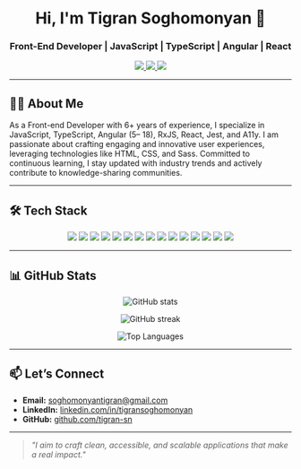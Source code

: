 <h1 align="center">Hi, I'm Tigran Soghomonyan 👋</h1>
<h3 align="center">Front-End Developer | JavaScript | TypeScript | Angular | React</h3>

<p align="center">
  <a href="https://www.linkedin.com/in/tigransoghomonyan/">
    <img src="https://img.shields.io/badge/LinkedIn-Connect-blue?style=flat-square&logo=linkedin" />
  </a>
  <a href="https://github.com/tigran-sn">
    <img src="https://img.shields.io/badge/GitHub-Profile-black?style=flat-square&logo=github" />
  </a>
  <a href="mailto:soghomonyantigran@gmail.com">
    <img src="https://img.shields.io/badge/Email-Contact-red?style=flat-square&logo=gmail" />
  </a>
</p>

---

## 👨‍💻 About Me
As a Front-end Developer with 6+ years of experience, I specialize in JavaScript, TypeScript, Angular (5– 18), RxJS, React, Jest, and A11y. I am passionate about crafting engaging and innovative user experiences, leveraging technologies like HTML, CSS, and Sass. Committed to continuous learning, I stay updated with industry trends and actively contribute to knowledge-sharing communities. 

---

## 🛠️ Tech Stack  

<p align="center">
  <img src="https://img.shields.io/badge/JavaScript-F7DF1E?style=for-the-badge&logo=javascript&logoColor=black"/>
  <img src="https://img.shields.io/badge/TypeScript-3178C6?style=for-the-badge&logo=typescript&logoColor=white"/>
  <img src="https://img.shields.io/badge/Angular-DD0031?style=for-the-badge&logo=angular&logoColor=white"/>
  <img src="https://img.shields.io/badge/React-61DAFB?style=for-the-badge&logo=react&logoColor=black"/>
  <img src="https://img.shields.io/badge/RxJS-B7178C?style=for-the-badge&logo=reactivex&logoColor=white"/>
  <img src="https://img.shields.io/badge/Redux-764ABC?style=for-the-badge&logo=redux&logoColor=white"/>
  <img src="https://img.shields.io/badge/HTML5-E34F26?style=for-the-badge&logo=html5&logoColor=white"/>
  <img src="https://img.shields.io/badge/CSS3-1572B6?style=for-the-badge&logo=css3&logoColor=white"/>
  <img src="https://img.shields.io/badge/Sass-CC6699?style=for-the-badge&logo=sass&logoColor=white"/>
  <img src="https://img.shields.io/badge/Accessibility-A11y-000000?style=for-the-badge&logo=accessibility&logoColor=white"/>
  <img src="https://img.shields.io/badge/Jest-C21325?style=for-the-badge&logo=jest&logoColor=white"/>
  <img src="https://img.shields.io/badge/Karma-5CBB1D?style=for-the-badge&logo=karma&logoColor=white"/>
  <img src="https://img.shields.io/badge/Jasmine-8A4182?style=for-the-badge&logo=jasmine&logoColor=white"/>
  <img src="https://img.shields.io/badge/Git-F05032?style=for-the-badge&logo=git&logoColor=white"/>
  <img src="https://img.shields.io/badge/Docker-2496ED?style=for-the-badge&logo=docker&logoColor=white"/>
</p>

---

## 📊 GitHub Stats  

<p align="center">
  <img src="https://github-readme-stats.vercel.app/api?username=tigran-sn&show_icons=true&theme=tokyonight" alt="GitHub stats" />
</p>
<p align="center">
  <img src="https://github-readme-streak-stats.herokuapp.com/?user=tigran-sn&theme=tokyonight" alt="GitHub streak" />
</p>
<p align="center">
  <img src="https://github-readme-stats.vercel.app/api/top-langs/?username=tigran-sn&layout=compact&theme=tokyonight" alt="Top Languages" />
</p>

---

## 📫 Let’s Connect  
- **Email:** soghomonyantigran@gmail.com  
- **LinkedIn:** [linkedin.com/in/tigransoghomonyan](https://www.linkedin.com/in/tigransoghomonyan/)  
- **GitHub:** [github.com/tigran-sn](https://github.com/tigran-sn)  

---

> _"I aim to craft clean, accessible, and scalable applications that make a real impact."_
